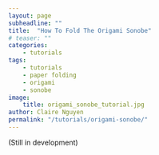 ```yaml
---
layout: page
subheadline: ""
title:  "How To Fold The Origami Sonobe"
# teaser: ""
categories:
    - tutorials
tags:
    - tutorials
    - paper folding
    - origami
    - sonobe
image:
    title: origami_sonobe_tutorial.jpg
author: Claire Nguyen
permalink: "/tutorials/origami-sonobe/"
---
```



(Still in development)
